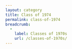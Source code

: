 ```yaml
---
layout: category
title: Class of 1974
permalink: class-of-1974
breadcrumb:
  -
    label: Classes of 1970s
    url: /classes-of-1970s/
---
```

